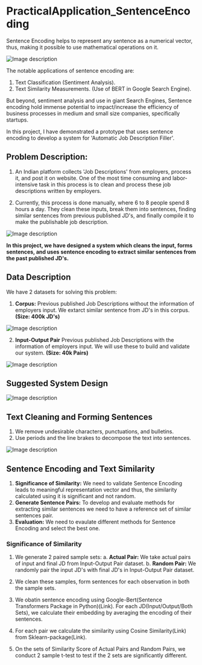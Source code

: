 # PracticalApplication_SentenceEncoding

Sentence Encoding helps to represent any sentence as a numerical vector, thus, making it possible to use mathematical operations on it.

![Image description](https://github.com/Shivam0712/PracticalApplication_SentenceEncoding/blob/master/Images/SentEnc.PNG)

The notable applications of sentence encoding are:
1. Text Classification (Sentiment Analysis).
2. Text Similarity Measurements. (Use of BERT in Google Search Engine).

But beyond, sentiment analysis and use in giant Search Engines, Sentence encoding hold immense potential to impact/increase the efficiency of business processes in medium and small size companies, specifically startups.

In this project, I have demonstrated a prototype that uses sentence encoding to develop a system for 'Automatic Job Description Filler'.

## Problem Description:

1. An Indian platform collects 'Job Descriptions' from employers, process it, and post it on website. One of the most time consuming and labor-intensive task in this process is to clean and process these job descriptions written by employers.

2. Currently, this process is done manually, where 6 to 8 people spend 8 hours a day. They clean these inputs, break them into sentences, finding similar sentences from previous published JD's, and finally compile it to make the publishable job description.

![Image description](https://github.com/Shivam0712/PracticalApplication_SentenceEncoding/blob/master/Images/IOJD.PNG)

**In this project, we have designed a system which cleans the input, forms sentences, and uses sentence encoding to extract similar sentences from the past published JD's.**

## Data Description

We have 2 datasets for solving this problem:

1. **Corpus:** Previous published Job Descriptions without the information of employers input. We extarct similar sentence from JD's in this corpus. **(Size: 400k JD's)**

![Image description](https://github.com/Shivam0712/PracticalApplication_SentenceEncoding/blob/master/Images/corpus.PNG)

2. **Input-Output Pair** Previous published Job Descriptions with the information of employers input. We will use these to build and validate our system. **(Size: 40k Pairs)**

![Image description](https://github.com/Shivam0712/PracticalApplication_SentenceEncoding/blob/master/Images/Pair.PNG)

## Suggested System Design

![Image description](https://github.com/Shivam0712/PracticalApplication_SentenceEncoding/blob/master/Images/SystemDesign.PNG)

## Text Cleaning and Forming Sentences
1. We remove undesirable characters, punctuations, and bulletins.
2. Use periods and the line brakes to decompose the text into sentences.

![Image description](https://github.com/Shivam0712/PracticalApplication_SentenceEncoding/blob/master/Images/TextClean.PNG)

## Sentence Encoding and Text Similarity
1. **Significance of Similarity:** We need to validate Sentence Encoding leads to meaningful representation vector and thus, the similarity calculated using it is significant and not random.
2. **Generate Sentence Pairs:** To develop and evaluate methods for extracting similar sentences we need to have a reference set of similar sentences pair.
3. **Evaluation:** We need to evaulate different methods for Sentence Encoding and select the best one.

### Significance of Similarity

1. We generate 2 paired sample sets:
  a. **Actual Pair:** We take actual pairs of input and final JD from Input-Output Pair dataset.
  b. **Random Pair:** We randomly pair the input JD's with final JD's in Input-Output Pair dataset.

2. We clean these samples, form sentences for each observation in both the sample sets.
3. We obatin sentence encoding using Google-Bert(Sentence Transformers Package in Python)(Link). For each JD(Input/Output/Both Sets), we calculate their embedding by averaging the encoding of their sentences.
4. For each pair we calculate the similarity using Cosine Similarity(Link) from Sklearn-package(Link).
5. On the sets of Similarity Score of Actual Pairs and Random Pairs, we conduct 2 sample t-test to test if the 2 sets are significantly different. 

